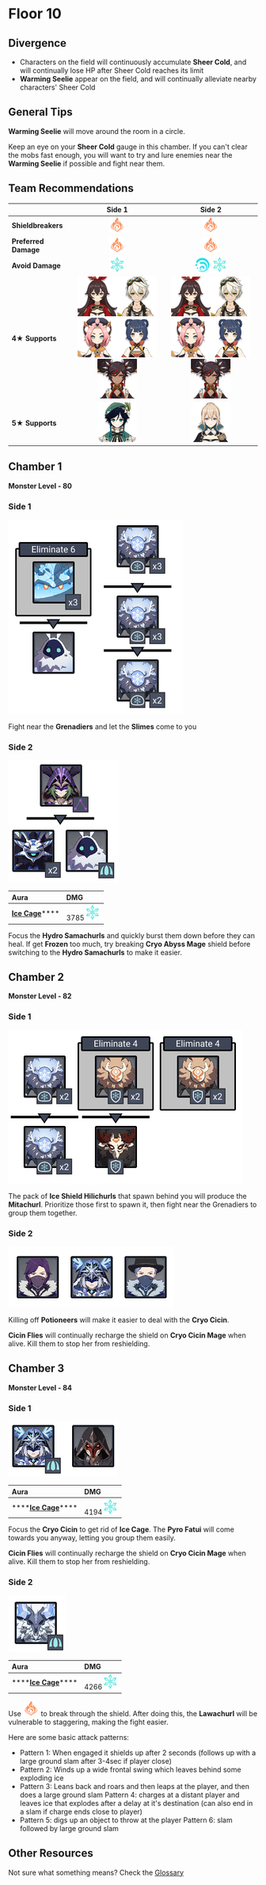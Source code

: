 # Floor 10

## Divergence

* Characters on the field will continuously accumulate **Sheer Cold**, and will continually lose HP after Sheer Cold reaches its limit
* **Warming Seelie** appear on the field, and will continually alleviate nearby characters' Sheer Cold

## General Tips

**Warming Seelie** will move around the room in a circle.

Keep an eye on your **Sheer Cold** gauge in this chamber. If you can't clear the mobs fast enough, you will want to try and lure enemies near the **Warming Seelie** if possible and fight near them.



## Team Recommendations

|  | Side 1 | Side 2 |
| :--- | :---: | :---: |
| **Shieldbreakers** | ![](../../.gitbook/assets/pyro_small.png) | ![](../../.gitbook/assets/pyro_small.png) |
| **Preferred Damage** | ![](../../.gitbook/assets/pyro_small.png) | ![](../../.gitbook/assets/pyro_small.png) |
| **Avoid Damage** | ![](../../.gitbook/assets/cryo_small.png) | ![](../../.gitbook/assets/hydro_small.png) ![](../../.gitbook/assets/cryo_small.png) |
| **4**★ **Supports** | ![](../../.gitbook/assets/ui_avataricon_amber.png)![](../../.gitbook/assets/ui_avataricon_bennett.png)![](../../.gitbook/assets/ui_avataricon_diona.png)![](../../.gitbook/assets/ui_avataricon_xiangling.png)![](../../.gitbook/assets/ui_avataricon_xinyan.png) | ![](../../.gitbook/assets/ui_avataricon_amber.png)![](../../.gitbook/assets/ui_avataricon_bennett.png)![](../../.gitbook/assets/ui_avataricon_diona.png)![](../../.gitbook/assets/ui_avataricon_xiangling.png)![](../../.gitbook/assets/ui_avataricon_xinyan.png) |
| **5**★ **Supports** | ![](../../.gitbook/assets/ui_avataricon_venti.png) | ![](../../.gitbook/assets/ui_avataricon_jean.png) |

## Chamber 1

**Monster Level - 80**

### Side 1

![](../../.gitbook/assets/10-1-1.png)

Fight near the **Grenadiers** and let the **Slimes** come to you

### Side 2

![](../../.gitbook/assets/10-1-2.png)

| Aura | DMG |
| :--- | :--- |
| [**Ice Cage**](../../mechanics/auras/ice-cage.md)\*\*\*\* | 3785![](../../.gitbook/assets/cryo_small.png) |

Focus the **Hydro Samachurls** and quickly burst them down before they can heal. If get **Frozen** too much, try breaking **Cryo Abyss Mage** shield before switching to the **Hydro Samachurls** to make it easier.

## **Chamber 2**

**Monster Level - 82**

### Side 1

![](../../.gitbook/assets/10-2-1.png)

The pack of **Ice Shield Hilichurls** that spawn behind you will produce the **Mitachurl**. Prioritize those first to spawn it, then fight near the Grenadiers to group them together.

### Side 2

![](../../.gitbook/assets/10-2-2.png)

Killing off **Potioneers** will make it easier to deal with the **Cryo Cicin**.

**Cicin Flies** will continually recharge the shield on **Cryo Cicin Mage** when alive. Kill them to stop her from reshielding.

## **Chamber 3**

**Monster Level - 84**

### Side 1

![](../../.gitbook/assets/10-3-1.png)

| Aura | DMG |
| :--- | :--- |
| \*\*\*\*[**Ice Cage**](../../mechanics/auras/ice-cage.md)\*\*\*\* | 4194![](../../.gitbook/assets/cryo_small.png) |

Focus the **Cryo Cicin** to get rid of **Ice Cage**. The **Pyro Fatui** will come towards you anyway, letting you group them easily.

**Cicin Flies** will continually recharge the shield on **Cryo Cicin Mage** when alive. Kill them to stop her from reshielding.

### Side 2

![](../../.gitbook/assets/10-3-2.png)

| Aura | DMG |
| :--- | :--- |
| \*\*\*\*[**Ice Cage**](../../mechanics/auras/ice-cage.md)\*\*\*\* | 4266![](../../.gitbook/assets/cryo_small.png) |

Use ![](../../.gitbook/assets/pyro_small.png) to break through the shield. After doing this, the **Lawachurl** will be vulnerable to staggering, making the fight easier.

Here are some basic attack patterns:

* Pattern 1: When engaged it shields up after 2 seconds \(follows up with a large ground slam after 3-4sec if player close\)
* Pattern 2: Winds up a wide frontal swing which leaves behind some exploding ice
* Pattern 3: Leans back and roars and then leaps at the player, and then does a large ground slam Pattern 4: charges at a distant player and leaves ice that explodes after a delay at it's destination \(can also end in a slam if charge ends close to player\)
* Pattern 5: digs up an object to throw at the player Pattern 6: slam followed by large ground slam

## Other Resources

Not sure what something means? Check the [Glossary](../glossary.md)

